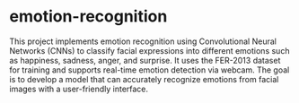 # emotion-recognition
This project implements emotion recognition using Convolutional Neural Networks (CNNs) to classify facial expressions into different emotions such as happiness, sadness, anger, and surprise. It uses the FER-2013 dataset for training and supports real-time emotion detection via webcam. 
The goal is to develop a model that can accurately recognize emotions from facial images with a user-friendly interface.
